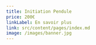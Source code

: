 ```yaml
---
title: Initiation Pendule
price: 200€
linkLabel: En savoir plus
link: src/content/pages/index.md
image: /images/banner.jpg
---
```


